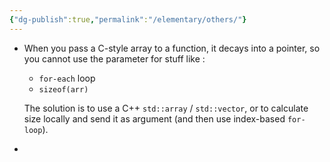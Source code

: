 ```yaml
---
{"dg-publish":true,"permalink":"/elementary/others/"}
---
```



- When you pass a C-style array to a function, it decays into a pointer, so you cannot use the parameter for stuff like :
	- `for-each` loop
	- `sizeof(arr)`
	
	The solution is to use a C++ `std::array` / `std::vector`, or to calculate size locally and send it as argument (and then use index-based `for-loop`).

 - 